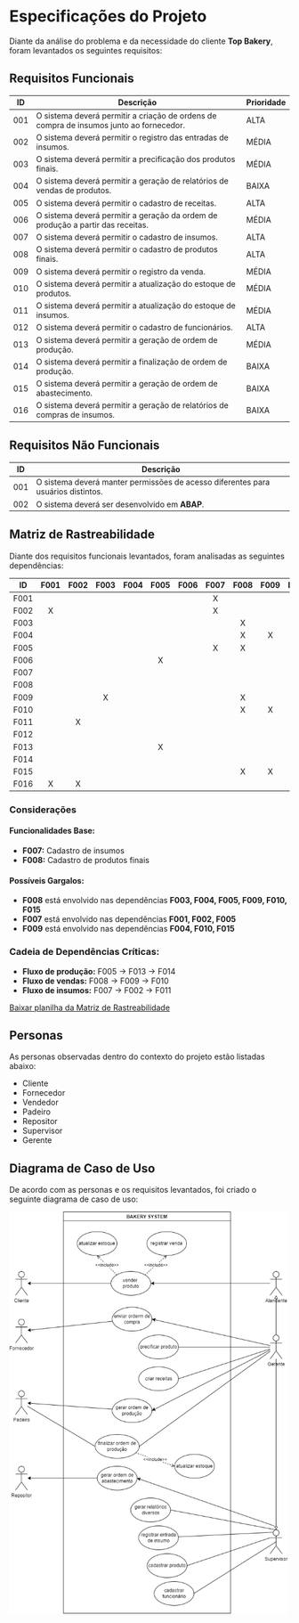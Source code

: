 # Especificações do Projeto

Diante da análise do problema e da necessidade do cliente **Top Bakery**, foram levantados os seguintes requisitos:

## Requisitos Funcionais

| ID   | Descrição | Prioridade |
|------|-----------|-----|
| 001  | O sistema deverá permitir a criação de ordens de compra de insumos junto ao fornecedor. | ALTA |
| 002  | O sistema deverá permitir o registro das entradas de insumos. | MÉDIA |
| 003  | O sistema deverá permitir a precificação dos produtos finais. | MÉDIA |
| 004  | O sistema deverá permitir a geração de relatórios de vendas de produtos. | BAIXA |
| 005  | O sistema deverá permitir o cadastro de receitas. | ALTA |
| 006  | O sistema deverá permitir a geração da ordem de produção a partir das receitas. | MÉDIA |
| 007  | O sistema deverá permitir o cadastro de insumos. | ALTA |
| 008  | O sistema deverá permitir o cadastro de produtos finais. | ALTA |
| 009  | O sistema deverá permitir o registro da venda. | MÉDIA |
| 010  | O sistema deverá permitir a atualização do estoque de produtos. | MÉDIA |
| 011  | O sistema deverá permitir a atualização do estoque de insumos. | MÉDIA |
| 012  | O sistema deverá permitir o cadastro de funcionários. | ALTA |
| 013  | O sistema deverá permitir a geração de ordem de produção. | MÉDIA |
| 014  | O sistema deverá permitir a finalização de ordem de produção. | BAIXA |
| 015  | O sistema deverá permitir a geração de ordem de abastecimento. | BAIXA |
| 016  | O sistema deverá permitir a geração de relatórios de compras de insumos. | BAIXA |

## Requisitos Não Funcionais

| ID   | Descrição |
|------|-----------|
| 001  | O sistema deverá manter permissões de acesso diferentes para usuários distintos. |
| 002  | O sistema deverá ser desenvolvido em **ABAP**. |

## Matriz de Rastreabilidade

Diante dos requisitos funcionais levantados, foram analisadas as seguintes dependências:

| ID   | F001 | F002 | F003 | F004 | F005 | F006 | F007 | F008 | F009 | F010 | F011 | F012 | F013 | F014 | F015 | F016 | 
|:----:|:----:|:----:|:----:|:----:|:----:|:----:|:----:|:----:|:----:|:----:|:----:|:----:|:----:|:----:|:----:|:----:|
| F001 |      |      |      |      |      |      | X    |      |      |      |      |      |      |      |      |      |
| F002 | X    |      |      |      |      |      | X    |      |      |      |      |      |      |      |      |      |
| F003 |      |      |      |      |      |      |      | X    |      |      |      |      |      |      |      |      |
| F004 |      |      |      |      |      |      |      | X    | X    |      |      |      |      |      |      |      |
| F005 |      |      |      |      |      |      | X    | X    |      |      |      |      |      |      |      |      |
| F006 |      |      |      |      | X    |      |      |      |      |      |      |      |      |      |      |      |
| F007 |      |      |      |      |      |      |      |      |      |      |      |      |      |      |      |      |
| F008 |      |      |      |      |      |      |      |      |      |      |      |      |      |      |      |      |
| F009 |      |      | X    |      |      |      |      | X    |      |      |      |      |      |      |      |      |
| F010 |      |      |      |      |      |      |      | X    | X    |      |      |      |      |      |      |      |
| F011 |      | X    |      |      |      |      |      |      |      |      |      |      | X    | X    |      |      |
| F012 |      |      |      |      |      |      |      |      |      |      |      |      |      |      |      |      |      
| F013 |      |      |      |      | X    |      |      |      |      |      |      |      |      |      |      |      |      
| F014 |      |      |      |      |      |      |      |      |      |      |      |      | X    |      |      |      |     
| F015 |      |      |      |      |      |      |      | X    | X    |      |      |      |      |      |      |      |      
| F016 | X    | X    |      |      |      |      |      |      |      |      |      |      |      |      |      |      |      

### Considerações

#### Funcionalidades Base:
- **F007:** Cadastro de insumos<br>
- **F008:** Cadastro de produtos finais

#### Possíveis Gargalos:
- **F008** está envolvido nas dependências **F003, F004, F005, F009, F010, F015**<br>
- **F007** está envolvido nas dependências **F001, F002, F005**<br>
- **F009** está envolvido nas dependências **F004, F010, F015**

### Cadeia de Dependências Críticas:
- **Fluxo de produção:** F005 -> F013 -> F014<br>
- **Fluxo de vendas:** F008 -> F009 -> F010<br>
- **Fluxo de insumos:** F007 -> F002 -> F011 

[Baixar planilha da Matriz de Rastreabilidade](https://github.com/CarlosCamuzzi/abap-top-bakery/blob/main/docs/file/top_bakery_matriz_rastreabiidade.xlsx)

## Personas

As personas observadas dentro do contexto do projeto estão listadas abaixo:
- Cliente
- Fornecedor
- Vendedor
- Padeiro
- Repositor
- Supervisor
- Gerente

## Diagrama de Caso de Uso

De acordo com as personas e os requisitos levantados, foi criado o seguinte diagrama de caso de uso:

<img src="https://github.com/CarlosCamuzzi/abap-top-bakery/blob/main/docs/img/diagrama_caso_uso_bakery.png" alt="Top Bakery: Caso de Uso" width="500" height="722">
